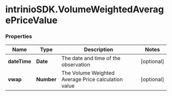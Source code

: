 # intrinioSDK.VolumeWeightedAveragePriceValue

### Properties
Name | Type | Description | Notes
------------ | ------------- | ------------- | -------------
**dateTime** | **Date** | The date and time of the observation | [optional] 
**vwap** | **Number** | The Volume Weighted Average Price calculation value | [optional] 


